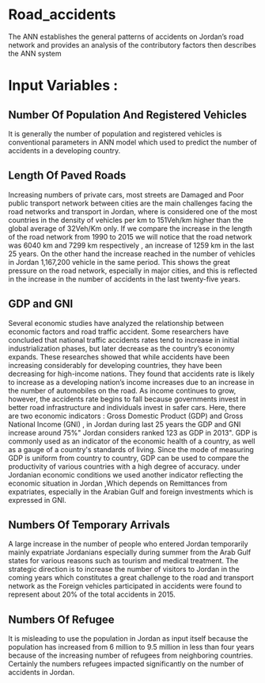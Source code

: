 # Road_accidents
The ANN establishes the general patterns of accidents on Jordan’s road network and provides an analysis of the contributory factors then describes the ANN system

# Input Variables :

## Number Of Population And Registered Vehicles 
It is generally the number of population and registered vehicles is conventional parameters in ANN model which used to predict the number of accidents in a developing country.

## Length Of Paved Roads
Increasing numbers of private cars, most streets are Damaged and Poor public transport network between cities are the main challenges facing the road networks and transport in Jordan, where is considered one of the most countries in the density of vehicles per km to 151Veh/km higher than the global average of 32Veh/Km only.
If we compare the increase in the length of the road network from 1990 to 2015 we will notice that the road network was 6040 km and 7299 km respectively , an increase of 1259 km in the last 25 years. On the other hand the increase reached in the number of vehicles in Jordan 1,167,200 vehicle in the same period. This shows the great pressure on the road network, especially in major cities, and this is reflected in the increase in the number of accidents in the last twenty-five years.

## GDP and GNI
Several economic studies have analyzed the relationship between economic factors and road traffic accident. Some researchers have concluded that national traffic accidents rates tend to increase in initial industrialization phases, but later decrease as the country’s economy expands.
These researches showed that while accidents have been increasing considerably for developing countries, they have been decreasing for high-income nations. They found that accidents rate is likely to increase as a developing nation’s income increases due to an increase in the number of automobiles on the road. As income continues to grow, however, the accidents rate begins to fall because governments invest in better road infrastructure and individuals invest in safer cars.
Here, there are two economic indicators : Gross Domestic Product (GDP) and Gross National Income (GNI) , in Jordan during last 25 years the GDP and GNI increase around 75%" Jordan considers ranked 123 as GDP in 2013".
GDP is commonly used as an indicator of the economic health of a country, as well as a gauge of a country's standards of living. Since the mode of measuring GDP is uniform from country to country, GDP can be used to compare the productivity of various countries with a high degree of accuracy.
under Jordanian economic conditions we used another indicator reflecting the economic situation in Jordan ,Which depends on Remittances from expatriates, especially in the Arabian Gulf and foreign investments which is expressed in GNI.

## Numbers Of Temporary Arrivals
A large increase in the number of people who entered Jordan temporarily mainly expatriate Jordanians especially during summer from the Arab Gulf states for various reasons such as tourism and medical treatment. The strategic direction is to increase the number of visitors to Jordan in the coming years which constitutes a great challenge to the road and transport network as the Foreign vehicles participated in accidents were found to represent about 20% of the total accidents in 2015.

## Numbers Of Refugee
It is misleading to use the population in Jordan as input itself because the population has increased from 6 million to 9.5 million in less than four years because of the increasing number of refugees from neighboring countries. Certainly the numbers refugees impacted significantly on the number of accidents in Jordan.
